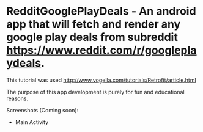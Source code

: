 # RedditGooglePlayDeals - An android app that will fetch and render any google play deals from subreddit https://www.reddit.com/r/googleplaydeals.

This tutorial was used http://www.vogella.com/tutorials/Retrofit/article.html

The purpose of this app development is purely for fun and educational reasons.

Screenshots (Coming soon):

- Main Activity

